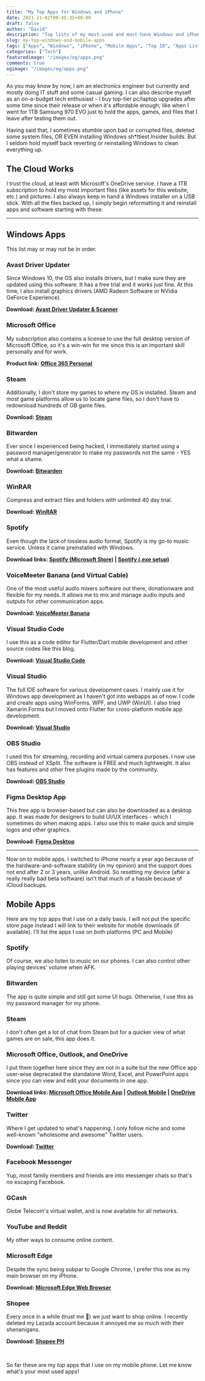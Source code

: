 ```yaml
---
title: "My Top Apps for Windows and iPhone"
date: 2021-11-02T00:45:35+08:00
draft: false
author: "David"
description: "Top lists of my most-used and must-have Windows and iPhone apps"
slug: my-top-windows-and-mobile-apps
tags: ["Apps", "Windows", "iPhone", "Mobile Apps", "Top 10", "Apps List"]
categories: ["Tech"]
featuredimage: "/images/og/apps.png"
comments: true
ogimage: "/images/og/apps.png"
---
```


As you may know by now, I am an electronics engineer but currently and mostly doing IT stuff and some casual gaming. I can also describe myself as an on-a-budget tech enthusiast - I buy top-tier pc/laptop upgrades after some time since their release or when it's affordable enough; like when I went for 1TB Samsung 970 EVO just to hold the apps, games, and files that I leave after testing them out.

Having said that, I sometimes stumble upon bad or corrupted files, deleted some system files, OR EVEN installing Windows sh\*ttiest Insider builds. But I seldom hold myself back reverting or reinstalling Windows to clean everything up.

## The Cloud Works

I trust the cloud, at least with Microsoft's OneDrive service. I have a 1TB subscription to hold my most important files (like assets for this website, etc.) and pictures. I also always keep in hand a Windows installer on a USB stick. With all the files backed up, I simply begin reformatting it and reinstall apps and software starting with these:

<hr>

## Windows Apps

This list may or may not be in order.

### Avast Driver Updater

Since Windows 10, the OS also installs drivers, but I make sure they are updated using this software. It has a free trial and it works just fine. At this time, I also install graphics drivers (AMD Radeon Software or NVidia GeForce Experience).

**Download: [Avast Driver Updater & Scanner](https://www.avast.com/en-ph/driver-updater#pc)**

### Microsoft Office

My subscription also contains a license to use the full desktop version of Microsoft Office, so it's a win-win for me since this is an important skill personally and for work.

**Product link: [Office 365 Personal](https://www.microsoft.com/store/apps/CFQ7TTC0K5BF)**

### Steam

Additionally, I don't store my games to where my OS is installed. Steam and most game platforms allow us to locate game files, so I don't have to redownload hundreds of GB game files.

**Download: [Steam](https://store.steampowered.com/about/)**

### Bitwarden

Ever since I experienced being hacked, I immediately started using a password manager/generator to make my passwords not the same - YES what a shame.

**Download: [Bitwarden](https://bitwarden.com/download/)**

### WinRAR

Compress and extract files and folders with unlimited 40 day trial.

**Download: [WinRAR](https://www.win-rar.com/download.html?&L=0)**

### Spotify

Even though the lack of lossless audio format, Spotify is my go-to music service. Unless it came preinstalled with Windows.

**Download links: [Spotify (Microsoft Store)](https://www.microsoft.com/store/productId/9NCBCSZSJRSB) | [Spotify (.exe setup)](https://www.spotify.com/kw-en/download/windows/)**

### VoiceMeeter Banana (and Virtual Cable)

One of the most useful audio mixers software out there, donationware and flexible for my needs. It allows me to mix and manage audio inputs and outputs for other communication apps.

**Download: [VoiceMeeter Banana](https://vb-audio.com/Voicemeeter/banana.htm)**

### Visual Studio Code

I use this as a code editor for Flutter/Dart mobile development and other source codes like this blog.

**Download: [Visual Studio Code](https://code.visualstudio.com/download)**

### Visual Studio

The full IDE software for various development cases. I mainly use it for Windows app development as I haven't got into webapps as of now. I code and create apps using WinForms, WPF, and UWP (WinUI). I also tried Xamarin.Forms but I moved onto Flutter for cross-platform mobile app development.

**Download: [Visual Studio](https://visualstudio.microsoft.com/downloads/)**

### OBS Studio

I used this for streaming, recording and virtual camera purposes. I now use OBS instead of XSplit. The software is FREE and much lightweight. It also has features and other free plugins made by the community.

**Download: [OBS Studio](https://obsproject.com/download)**

### Figma Desktop App

This free app is browser-based but can also be downloaded as a desktop app. It was made for designers to build UI/UX interfaces - which I sometimes do when making apps. I also use this to make quick and simple logos and other graphics.

**Download: [Figma Desktop](https://www.figma.com/downloads/)**

<hr>

Now on to mobile apps. I switched to iPhone nearly a year ago because of the hardware-and-software stability (in my opinion) and the support does not end after 2 or 3 years, unlike Android. So resetting my device (after a really really bad beta software) isn't that much of a hassle because of iCloud backups.

## Mobile Apps

Here are my top apps that I use on a daily basis. I will not put the specific store page instead I will link to their website for mobile downloads (if available). I'll list the apps I use on both platforms (PC and Mobile)

### Spotify

Of course, we also listen to music on our phones. I can also control other playing devices' volume when AFK.

### Bitwarden

The app is quite simple and still got some UI bugs. Otherwise, I use this as my password manager for my phone.

### Steam

I don't often get a lot of chat from Steam but for a quicker view of what games are on sale, this app does it.

### Microsoft Office, Outlook, and OneDrive

I put them together here since they are not in a suite but the new Office app user-wise deprecated the standalone Word, Excel, and PowerPoint apps since you can view and edit your documents in one app.

**Download links: [Microsoft Office Mobile App](https://www.microsoft.com/en-ww/microsoft-365/mobile) | [Outlook Mobile](https://www.microsoft.com/en-us/microsoft-365/outlook-mobile-for-android-and-ios) | [OneDrive Mobile App](https://www.microsoft.com/en-us/microsoft-365/onedrive/download)**

### Twitter

Where I get updated to what's happening. I only follow niche and some well-known "wholesome and awesome" Twitter users.

**Download: [Twitter](https://twitter.com/settings/download?lang=en)**

### Facebook Messenger

Yup, most family members and friends are into messenger chats so that's no escaping Facebook.

### GCash

Globe Telecom's virtual wallet, and is now available for all networks.

### YouTube and Reddit

My other ways to consume online content.

### Microsoft Edge

Despite the sync being subpar to Google Chrome, I prefer this one as my main browser on my iPhone.

**Download: [Microsoft Edge Web Browser](https://www.microsoft.com/en-us/edge#platform)**

### Shopee

Every once in a while (trust me 🤣) we just want to shop online. I recently deleted my Lazada account because it annoyed me so much with their shenanigans.

**Download: [Shopee PH](https://shp.ee/x6uyiut)**

&nbsp;

So far these are my _top_ apps that I use on my mobile phone. Let me know what's your most used apps!
